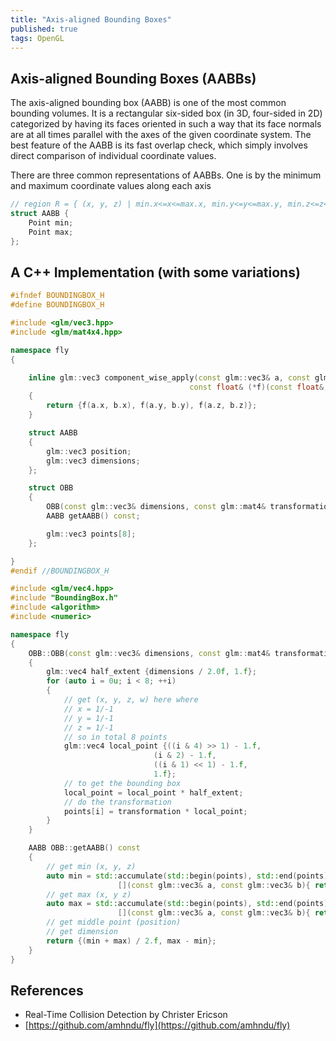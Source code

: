 ```yaml
---
title: "Axis-aligned Bounding Boxes"
published: true
tags: OpenGL
---
```


## Axis-aligned Bounding Boxes (AABBs)

The axis-aligned bounding box (AABB) is one of the most common bounding volumes. It is a
rectangular six-sided box (in 3D, four-sided in 2D) categorized by having its faces
oriented in such a way that its face normals are at all times parallel with the axes of
the given coordinate system. The best feature of the AABB is its fast overlap check, which
simply involves direct comparison of individual coordinate values.

There are three common representations of AABBs. One is by the minimum and maximum
coordinate values along each axis

```cpp
// region R = { (x, y, z) | min.x<=x<=max.x, min.y<=y<=max.y, min.z<=z<=max.z }
struct AABB {
    Point min;
    Point max;
};
```

## A C++ Implementation (with some variations)

```cpp
#ifndef BOUNDINGBOX_H
#define BOUNDINGBOX_H

#include <glm/vec3.hpp>
#include <glm/mat4x4.hpp>

namespace fly
{

    inline glm::vec3 component_wise_apply(const glm::vec3& a, const glm::vec3& b,
                                        const float& (*f)(const float&, const float&))
    {
        return {f(a.x, b.x), f(a.y, b.y), f(a.z, b.z)};
    }

    struct AABB
    {
        glm::vec3 position;
        glm::vec3 dimensions;
    };

    struct OBB
    {
        OBB(const glm::vec3& dimensions, const glm::mat4& transformation);
        AABB getAABB() const;

        glm::vec3 points[8];
    };

}
#endif //BOUNDINGBOX_H
```

```cpp
#include <glm/vec4.hpp>
#include "BoundingBox.h"
#include <algorithm>
#include <numeric>

namespace fly
{
    OBB::OBB(const glm::vec3& dimensions, const glm::mat4& transformation)
    {
        glm::vec4 half_extent {dimensions / 2.0f, 1.f};
        for (auto i = 0u; i < 8; ++i)
        {
            // get (x, y, z, w) here where
            // x = 1/-1
            // y = 1/-1
            // z = 1/-1
            // so in total 8 points
            glm::vec4 local_point {((i & 4) >> 1) - 1.f,
                                (i & 2) - 1.f,
                                ((i & 1) << 1) - 1.f,
                                1.f};
            // to get the bounding box
            local_point = local_point * half_extent;
            // do the transformation
            points[i] = transformation * local_point;
        }
    }

    AABB OBB::getAABB() const
    {
        // get min (x, y, z)
        auto min = std::accumulate(std::begin(points), std::end(points), points[0],
                        [](const glm::vec3& a, const glm::vec3& b){ return component_wise_apply(a, b, std::min); });
        // get max (x, y z)
        auto max = std::accumulate(std::begin(points), std::end(points), points[0],
                        [](const glm::vec3& a, const glm::vec3& b){ return component_wise_apply(a, b, std::max); });
        // get middle point (position)
        // get dimension
        return {(min + max) / 2.f, max - min};
    }
}
```

## References

- Real-Time Collision Detection by Christer Ericson
- [https://github.com/amhndu/fly](https://github.com/amhndu/fly)